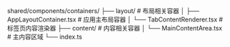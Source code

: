 shared/components/containers/
├── layout/             # 布局相关容器
│   ├── AppLayoutContainer.tsx      # 应用主布局容器
│   └── TabContentRenderer.tsx      # 标签页内容渲染器
├── content/            # 内容相关容器
│   └── MainContentArea.tsx         # 主内容区域
└── index.ts
